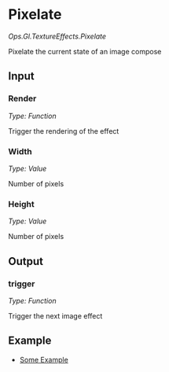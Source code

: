 # Pixelate

*Ops.Gl.TextureEffects.Pixelate*

Pixelate the current state of an image compose

## Input

### Render

*Type: Function*

Trigger the rendering of the effect

### Width

*Type: Value*

Number of pixels

### Height

*Type: Value*

Number of pixels

## Output

### trigger

*Type: Function*

Trigger the next image effect

## Example

- [Some Example](https://cables.gl/p/5707e9464bd2dcfc12b6036c)